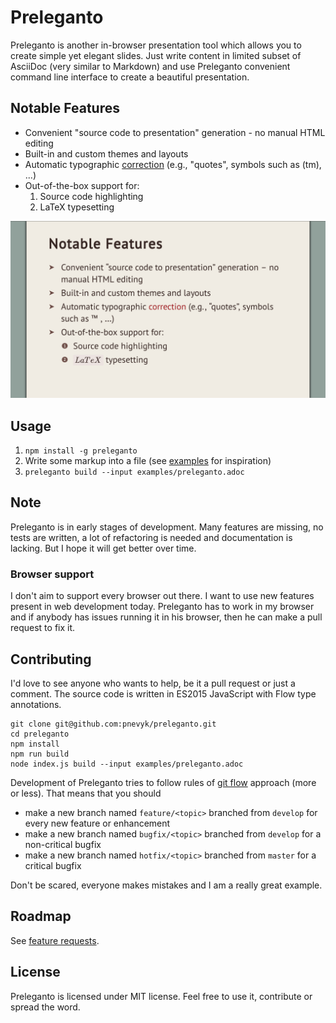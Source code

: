 # Preleganto

Preleganto is another in-browser presentation tool which allows you to create
simple yet elegant slides. Just write content in limited subset of AsciiDoc
(very similar to Markdown) and use Preleganto convenient command line interface
to create a beautiful presentation.

## Notable Features

* Convenient "source code to presentation" generation - no manual HTML editing
* Built-in and custom themes and layouts
* Automatic typographic [correction](https://github.com/pnevyk/tipograph) (e.g.,
  "quotes", symbols such as (tm), ...)
* Out-of-the-box support for:
    1. Source code highlighting
    2. LaTeX typesetting

![Notable Features](screenshot.png)

## Usage

1. `npm install -g preleganto`
2. Write some markup into a file (see [examples](examples/) for inspiration)
3. `preleganto build --input examples/preleganto.adoc`

## Note

Preleganto is in early stages of development. Many features are missing, no
tests are written, a lot of refactoring is needed and documentation is lacking.
But I hope it will get better over time.

### Browser support

I don't aim to support every browser out there. I want to use new features
present in web development today. Preleganto has to work in my browser and if
anybody has issues running it in his browser, then he can make a pull request to
fix it.

## Contributing

I'd love to see anyone who wants to help, be it a pull request or just a
comment. The source code is written in ES2015 JavaScript with Flow type
annotations.

```
git clone git@github.com:pnevyk/preleganto.git
cd preleganto
npm install
npm run build
node index.js build --input examples/preleganto.adoc
```

Development of Preleganto tries to follow rules of [git
flow](http://nvie.com/posts/a-successful-git-branching-model/) approach (more or
less). That means that you should

* make a new branch named `feature/<topic>` branched from `develop` for every
  new feature or enhancement
* make a new branch named `bugfix/<topic>` branched from `develop` for a
  non-critical bugfix
* make a new branch named `hotfix/<topic>` branched from `master` for a
  critical bugfix

Don't be scared, everyone makes mistakes and I am a really great example.

## Roadmap

See [feature requests](https://github.com/pnevyk/preleganto/labels/feature-request).

## License

Preleganto is licensed under MIT license. Feel free to use it, contribute or
spread the word.
